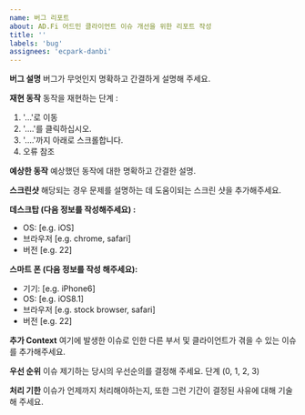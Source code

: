 ```yaml
---
name: 버그 리포트
about: AD.Fi 어드민 클라이언트 이슈 개선을 위한 리포트 작성
title: ''
labels: 'bug'
assignees: 'ecpark-danbi'
---
```


**버그 설명**
버그가 무엇인지 명확하고 간결하게 설명해 주세요.

**재현 동작**
동작을 재현하는 단계 :
1. '...'로 이동
2. '....'를 클릭하십시오.
3. '....'까지 아래로 스크롤합니다.
4. 오류 참조

**예상한 동작**
예상했던 동작에 대한 명확하고 간결한 설명.

**스크린샷**
해당되는 경우 문제를 설명하는 데 도움이되는 스크린 샷을 추가해주세요.

**데스크탑 (다음 정보를 작성해주세요) :**
 - OS: [e.g. iOS]
 - 브라우저 [e.g. chrome, safari]
 - 버전 [e.g. 22]

**스마트 폰 (다음 정보를 작성 해주세요):**
 - 기기: [e.g. iPhone6]
 - OS: [e.g. iOS8.1]
 - 브라우저 [e.g. stock browser, safari]
 - 버전 [e.g. 22]

**추가 Context**
여기에 발생한 이슈로 인한 다른 부서 및 클라이언트가 겪을 수 있는 이슈를 추가해주세요.

**우선 순위**
이슈 제기하는 당시의 우선순의를 결정해 주세요. 단계 (0, 1, 2, 3)

**처리 기한**
이슈가 언제까지 처리해야하는지, 또한 그런 기간이 결정된 사유에 대해 기술해 주세요.

